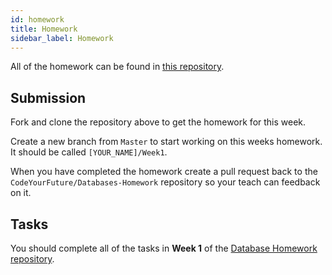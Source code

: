 ```yaml
---
id: homework
title: Homework
sidebar_label: Homework
---
```


All of the homework can be found in [this repository](https://github.com/CodeYourFuture/Databases-Homework).

## Submission

Fork and clone the repository above to get the homework for this week.

Create a new branch from `Master` to start working on this weeks homework. It should be called `[YOUR_NAME]/Week1`.

When you have completed the homework create a pull request back to the `CodeYourFuture/Databases-Homework` repository so your teach can feedback on it.

## Tasks

You should complete all of the tasks in **Week 1** of the [Database Homework repository](https://github.com/CodeYourFuture/Databases-Homework).
